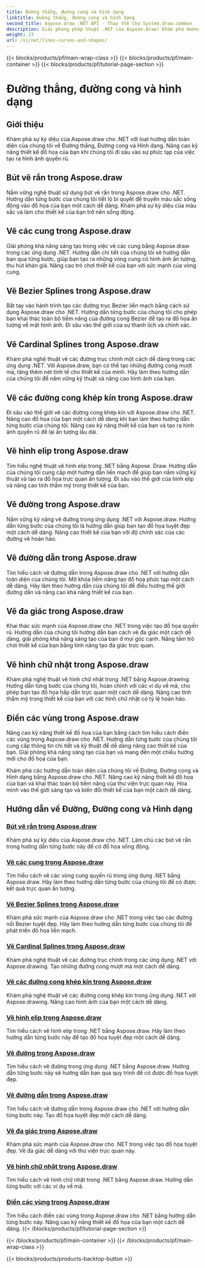 ```yaml
---
title: Đường thẳng, đường cong và hình dạng
linktitle: Đường thẳng, đường cong và hình dạng
second_title: Aspose.draw .NET API - Thay thế cho System.draw.common
description: Giải phóng phép thuật .NET của Aspose.draw! Khám phá Hướng dẫn về Đường, Đường cong và Hình dạng để có đồ họa sống động—làm chủ các bút vẽ, đường cung, đường nối, hình elip và sáng tạo hơn.
weight: 23
url: /vi/net/lines-curves-and-shapes/
---
```


{{< blocks/products/pf/main-wrap-class >}}
{{< blocks/products/pf/main-container >}}
{{< blocks/products/pf/tutorial-page-section >}}

# Đường thẳng, đường cong và hình dạng


## Giới thiệu

Khám phá sự kỳ diệu của Aspose.draw cho .NET với loạt hướng dẫn toàn diện của chúng tôi về Đường thẳng, Đường cong và Hình dạng. Nâng cao kỹ năng thiết kế đồ họa của bạn khi chúng tôi đi sâu vào sự phức tạp của việc tạo ra hình ảnh quyến rũ.

## Bút vẽ rắn trong Aspose.draw
Nắm vững nghệ thuật sử dụng bút vẽ rắn trong Aspose.draw cho .NET. Hướng dẫn từng bước của chúng tôi tiết lộ bí quyết để truyền màu sắc sống động vào đồ họa của bạn một cách dễ dàng. Khám phá sự kỳ diệu của màu sắc và làm cho thiết kế của bạn trở nên sống động.

## Vẽ các cung trong Aspose.draw
Giải phóng khả năng sáng tạo trong việc vẽ các cung bằng Aspose.draw trong các ứng dụng .NET. Hướng dẫn chi tiết của chúng tôi sẽ hướng dẫn bạn qua từng bước, giúp bạn tạo ra những vòng cung có hình ảnh ấn tượng, thu hút khán giả. Nâng cao trò chơi thiết kế của bạn với sức mạnh của vòng cung.

## Vẽ Bezier Splines trong Aspose.draw
Bắt tay vào hành trình tạo các đường trục Bezier liền mạch bằng cách sử dụng Aspose.draw cho .NET. Hướng dẫn từng bước của chúng tôi cho phép bạn khai thác toàn bộ tiềm năng của đường cong Bezier để tạo ra đồ họa ấn tượng về mặt hình ảnh. Đi sâu vào thế giới của sự thanh lịch và chính xác.

## Vẽ Cardinal Splines trong Aspose.draw
Khám phá nghệ thuật vẽ các đường trục chính một cách dễ dàng trong các ứng dụng .NET. Với Aspose.draw, bạn có thể tạo những đường cong mượt mà, tăng thêm nét tinh tế cho thiết kế của mình. Hãy làm theo hướng dẫn của chúng tôi để nắm vững kỹ thuật và nâng cao hình ảnh của bạn.

## Vẽ các đường cong khép kín trong Aspose.draw
Đi sâu vào thế giới vẽ các đường cong khép kín với Aspose.draw cho .NET. Nâng cao đồ họa của bạn một cách dễ dàng khi bạn làm theo hướng dẫn từng bước của chúng tôi. Nâng cao kỹ năng thiết kế của bạn và tạo ra hình ảnh quyến rũ để lại ấn tượng lâu dài.

## Vẽ hình elip trong Aspose.draw
Tìm hiểu nghệ thuật vẽ hình elip trong .NET bằng Aspose. Draw. Hướng dẫn của chúng tôi cung cấp một hướng dẫn liền mạch để giúp bạn nắm vững kỹ thuật và tạo ra đồ họa trực quan ấn tượng. Đi sâu vào thế giới của hình elip và nâng cao tính thẩm mỹ trong thiết kế của bạn.

## Vẽ đường trong Aspose.draw
Nắm vững kỹ năng vẽ đường trong ứng dụng .NET với Aspose.draw. Hướng dẫn từng bước của chúng tôi là hướng dẫn giúp bạn tạo đồ họa tuyệt đẹp một cách dễ dàng. Nâng cao thiết kế của bạn với độ chính xác của các đường vẽ hoàn hảo.

## Vẽ đường dẫn trong Aspose.draw
Tìm hiểu cách vẽ đường dẫn trong Aspose.draw cho .NET với hướng dẫn toàn diện của chúng tôi. Mở khóa tiềm năng tạo đồ họa phức tạp một cách dễ dàng. Hãy làm theo hướng dẫn của chúng tôi để điều hướng thế giới đường dẫn và nâng cao khả năng thiết kế của bạn.

## Vẽ đa giác trong Aspose.draw
Khai thác sức mạnh của Aspose.draw cho .NET trong việc tạo đồ họa quyến rũ. Hướng dẫn của chúng tôi hướng dẫn bạn cách vẽ đa giác một cách dễ dàng, giải phóng khả năng sáng tạo của bạn ở mọi góc cạnh. Nâng tầm trò chơi thiết kế của bạn bằng tính năng tạo đa giác trực quan.

## Vẽ hình chữ nhật trong Aspose.draw
Khám phá nghệ thuật vẽ hình chữ nhật trong .NET bằng Aspose.drawing. Hướng dẫn từng bước của chúng tôi, hoàn chỉnh với các ví dụ về mã, cho phép bạn tạo đồ họa hấp dẫn trực quan một cách dễ dàng. Nâng cao tính thẩm mỹ trong thiết kế của bạn với các hình chữ nhật có tỷ lệ hoàn hảo.

## Điền các vùng trong Aspose.draw
Nâng cao kỹ năng thiết kế đồ họa của bạn bằng cách tìm hiểu cách điền các vùng trong Aspose.draw cho .NET. Hướng dẫn từng bước của chúng tôi cung cấp thông tin chi tiết và kỹ thuật để dễ dàng nâng cao thiết kế của bạn. Giải phóng khả năng sáng tạo của bạn và mang đến một chiều hướng mới cho đồ họa của bạn.

Khám phá các hướng dẫn toàn diện của chúng tôi về Đường, Đường cong và Hình dạng bằng Aspose.draw cho .NET. Nâng cao kỹ năng thiết kế đồ họa của bạn và khai thác toàn bộ tiềm năng của thư viện trực quan này. Hòa mình vào thế giới sáng tạo và biến đổi thiết kế của bạn một cách dễ dàng.
## Hướng dẫn về Đường, Đường cong và Hình dạng
### [Bút vẽ rắn trong Aspose.draw](./solid-brushes/)
Khám phá sự kỳ diệu của Aspose.draw cho .NET. Làm chủ các bút vẽ rắn trong hướng dẫn từng bước này để có đồ họa sống động.
### [Vẽ các cung trong Aspose.draw](./draw-arc/)
Tìm hiểu cách vẽ các vòng cung quyến rũ trong ứng dụng .NET bằng Aspose.draw. Hãy làm theo hướng dẫn từng bước của chúng tôi để có được kết quả trực quan ấn tượng.
### [Vẽ Bezier Splines trong Aspose.draw](./draw-bezier-spline/)
Khám phá sức mạnh của Aspose.draw cho .NET trong việc tạo các đường nối Bezier tuyệt đẹp. Hãy làm theo hướng dẫn từng bước của chúng tôi để phát triển đồ họa liền mạch.
### [Vẽ Cardinal Splines trong Aspose.draw](./draw-cardinal-spline/)
Khám phá nghệ thuật vẽ các đường trục chính trong các ứng dụng .NET với Aspose.drawing. Tạo những đường cong mượt mà một cách dễ dàng.
### [Vẽ các đường cong khép kín trong Aspose.draw](./draw-closed-curve/)
Khám phá nghệ thuật vẽ các đường cong khép kín trong ứng dụng .NET với Aspose.drawing. Nâng cao hình ảnh của bạn một cách dễ dàng.
### [Vẽ hình elip trong Aspose.draw](./draw-ellipse/)
Tìm hiểu cách vẽ hình elip trong .NET bằng Aspose.draw. Hãy làm theo hướng dẫn từng bước này để tạo đồ họa tuyệt đẹp một cách dễ dàng.
### [Vẽ đường trong Aspose.draw](./draw-lines/)
Tìm hiểu cách vẽ đường trong ứng dụng .NET bằng Aspose.draw. Hướng dẫn từng bước này sẽ hướng dẫn bạn qua quy trình để có được đồ họa tuyệt đẹp.
### [Vẽ đường dẫn trong Aspose.draw](./draw-path/)
Tìm hiểu cách vẽ đường dẫn trong Aspose.draw cho .NET với hướng dẫn từng bước này. Tạo đồ họa tuyệt đẹp một cách dễ dàng.
### [Vẽ đa giác trong Aspose.draw](./draw-polygon/)
Khám phá sức mạnh của Aspose.draw cho .NET trong việc tạo đồ họa tuyệt đẹp. Vẽ đa giác dễ dàng với thư viện trực quan này.
### [Vẽ hình chữ nhật trong Aspose.draw](./draw-rectangle/)
Tìm hiểu cách vẽ hình chữ nhật trong .NET bằng Aspose.draw. Hướng dẫn từng bước với các ví dụ về mã.
### [Điền các vùng trong Aspose.draw](./fill-region/)
Tìm hiểu cách điền các vùng trong Aspose.draw cho .NET bằng hướng dẫn từng bước này. Nâng cao kỹ năng thiết kế đồ họa của bạn một cách dễ dàng.
{{< /blocks/products/pf/tutorial-page-section >}}

{{< /blocks/products/pf/main-container >}}
{{< /blocks/products/pf/main-wrap-class >}}

{{< blocks/products/products-backtop-button >}}
